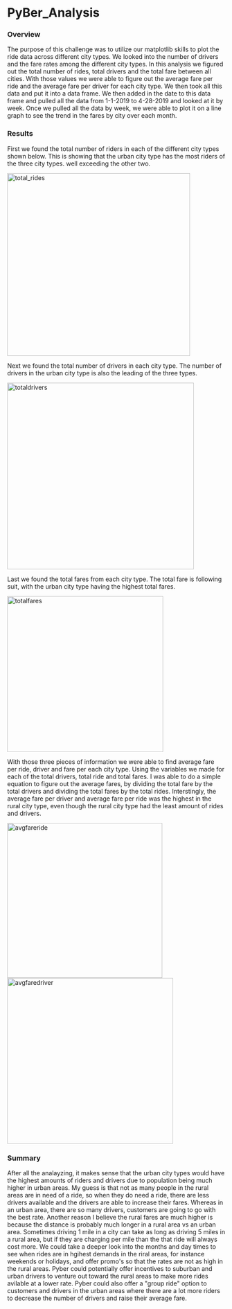 # PyBer_Analysis

### Overview

The purpose of this challenge was to utilize our matplotlib skills to plot the ride data across different city types. We looked into the number of drivers and the fare rates among the different city types. In this analysis we figured out the total number of rides, total drivers and the total fare between all cities. With those values we were able to figure out the average fare per ride and the average fare per driver for each city type. We then took all this data and put it into a data frame. We then added in the date to this data frame and pulled all the data from 1-1-2019 to 4-28-2019 and looked at it by week. Once we pulled all the data by week, we were able to plot it on a line graph to see the trend in the fares by city over each month. 

### Results

First we found the total number of riders in each of the different city types shown below. This is showing that the urban city type has the most riders of the three city types. well exceeding the other two. 

<img width="422" alt="total_rides" src="https://user-images.githubusercontent.com/45208773/134450134-095f8587-a3eb-4d16-87ca-14443bbbda3b.PNG">

Next we found the total number of drivers in each city type. The number of drivers in the urban city type is also the leading of the three types. 

<img width="431" alt="totaldrivers" src="https://user-images.githubusercontent.com/45208773/134450238-48cfdc20-5cc6-41c1-b898-e29a38d39d7b.PNG">

Last we found the total fares from each city type. The total fare is following suit, with the urban city type having the highest total fares.

<img width="360" alt="totalfares" src="https://user-images.githubusercontent.com/45208773/134450308-30762680-1ce0-4b06-92a0-679c33742625.PNG">

With those three pieces of information we were able to find average fare per ride, driver and fare per each city type. Using the variables we made for each of the total drivers, total ride and total fares. I was able to do a simple equation to figure out the average fares, by dividing the total fare by the total drivers and dividing the total fares by the total rides. Interstingly, the average fare per driver and average fare per ride was the highest in the rural city type, even though the rural city type had the least amount of rides and drivers. 

<img width="358" alt="avgfareride" src="https://user-images.githubusercontent.com/45208773/134450765-4c3a0a5e-ecba-494b-8645-cb8fc75ae1b5.PNG">
<img width="383" alt="avgfaredriver" src="https://user-images.githubusercontent.com/45208773/134450808-ddbc34bd-9e42-4362-ac34-e4884b6d6a19.PNG">

### Summary
After all the analayzing, it makes sense that the urban city types would have the highest amounts of riders and drivers due to population being much higher in urban areas. My guess is that not as many people in the rural areas are in need of a ride, so when they do need a ride, there are less drivers available and the drivers are able to increase their fares. Whereas in an urban area, there are so many drivers, customers are going to go with the best rate. Another reason I believe the rural fares are much higher is because the distance is probably much longer in a rural area vs an urban area. Sometimes driving 1 mile in a city can take as long as driving 5 miles in a rural area, but if they are charging per mile than the that ride will always cost more. We could take a deeper look into the months and day times to see when rides are in hgihest demands in the riral areas, for instance weekends or holidays, and offer promo's so that the rates are not as high in the rural areas. Pyber could potentially offer incentives to suburban and urban drivers to venture out toward the rural areas to make more rides avilable at a lower rate. Pyber could also offer a "group ride" option to customers and drivers in the urban areas where there are a lot more riders to decrease the number of drivers and raise their average fare.
